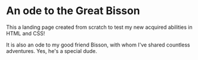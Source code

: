 # An ode to the Great Bisson
This a landing page created from scratch to test my new acquired abilities in HTML and CSS!

It is also an ode to my good friend Bisson, with whom I've shared countless adventures. Yes, he's a special dude.
